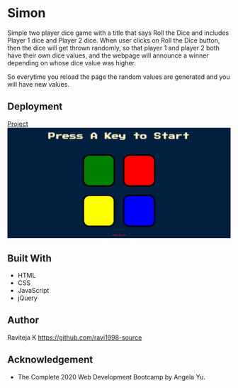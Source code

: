 # Simon
Simple two player dice game with a title that says Roll the Dice and includes Player 1 dice and Player 2 dice. When user clicks on Roll the Dice button, then the dice will get thrown randomly, so that player 1 and player 2 both have their own dice values, and the webpage will announce a winner depending on whose dice value was higher.

So everytime you reload the page the random values are generated and you will have new values. 

## Deployment
[Project](https://ravi1998-source.github.io/Simon-Game/)
![Alt text](https://github.com/ravi1998-source/Simon-Game/blob/main/ok.png)

## Built With
* HTML
* CSS
* JavaScript
* jQuery

## Author
Raviteja K https://github.com/ravi1998-source

## Acknowledgement
* The Complete 2020 Web Development Bootcamp by Angela Yu.
